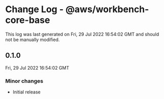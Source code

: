 # Change Log - @aws/workbench-core-base

This log was last generated on Fri, 29 Jul 2022 16:54:02 GMT and should not be manually modified.

## 0.1.0
Fri, 29 Jul 2022 16:54:02 GMT

### Minor changes

- Initial release

